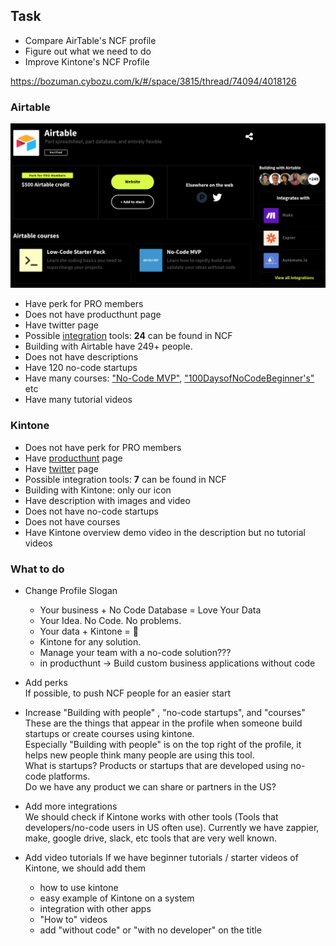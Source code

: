 ## Task
- Compare AirTable's NCF profile
- Figure out what we need to do
- Improve Kintone's NCF Profile
  
https://bozuman.cybozu.com/k/#/space/3815/thread/74094/4018126

### Airtable
![images/airtable_profile](images/airtable_profile.png)
* Have perk for PRO members
* Does not have producthunt page
* Have twitter page
* Possible [integration](https://twitter.com/airtable) tools: **24** can be found in NCF
* Building with Airtable have 249+ people. 
* Does not have descriptions
* Have 120 no-code startups
* Have many courses: ["No-Code MVP"](https://nocodefounders.com/course/no-code-mvp), ["100DaysofNoCodeBeginner's"](https://nocodefounders.com/course/100-days-of-no-code-beginners-course) etc
* Have many tutorial videos

### Kintone
* Does not have perk for PRO members
* Have [producthunt](https://www.producthunt.com/products/kintone) page
* Have [twitter](https://twitter.com/kintone) page
* Possible integration tools: **7** can be found in NCF
* Building with Kintone: only our icon
* Have description with images and video
* Does not have no-code startups
* Does not have courses
* Have Kintone overview demo video in the description but no tutorial videos


### What to do
* Change Profile Slogan  
  * Your business + No Code Database = Love Your Data
  * Your Idea. No Code. No problems.
  * Your data + Kintone = 💪
  * Kintone for any solution.
  * Manage your team with a no-code solution???
  * in producthunt -> Build custom business applications without code

* Add perks  
  If possible, to push NCF people for an easier start

* Increase "Building with people" , "no-code startups", and "courses"  
  These are the things that appear in the profile when someone build startups or create courses using kintone.  
  Especially "Building with people" is on the top right of the profile, it helps new people think many people are using this tool.   
  What is startups? Products or startups that are developed using no-code platforms.  
  Do we have any product we can share or partners in the US?

* Add more integrations  
  We should check if Kintone works with other tools (Tools that developers/no-code users in US often use). Currently we have zappier, make, google drive, slack, etc tools that are very well known.

* Add video tutorials
  If we have beginner tutorials / starter videos of Kintone, we should add them
  - how to use kintone
  - easy example of Kintone on a system
  - integration with other apps
  - "How to" videos
  - add "without code" or "with no developer" on the title